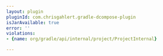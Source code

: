 ```yaml
---
layout: plugin
pluginId: com.chrisgahlert.gradle-dcompose-plugin
isJarAvailable: true
error: ''
violations:
- {name: org/gradle/api/internal/project/ProjectInternal}

---
```

